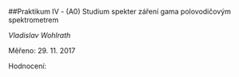 ##Praktikum IV - (A0) Studium spekter záření gama polovodičovým spektrometrem

*Vladislav Wohlrath*

Měřeno: 29. 11. 2017

Hodnocení: 
